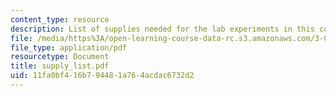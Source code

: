 ```yaml
---
content_type: resource
description: List of supplies needed for the lab experiments in this course.
file: /media/https%3A/open-learning-course-data-rc.s3.amazonaws.com/3-094-materials-in-human-experience-spring-2004/11fa0bf416b794481a764acdac6732d2_supply_list.pdf
file_type: application/pdf
resourcetype: Document
title: supply_list.pdf
uid: 11fa0bf4-16b7-9448-1a76-4acdac6732d2
---
```

